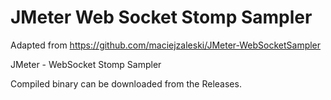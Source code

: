 JMeter Web Socket Stomp Sampler
======

Adapted from https://github.com/maciejzaleski/JMeter-WebSocketSampler

JMeter - WebSocket Stomp Sampler

Compiled binary can be downloaded from the Releases.

